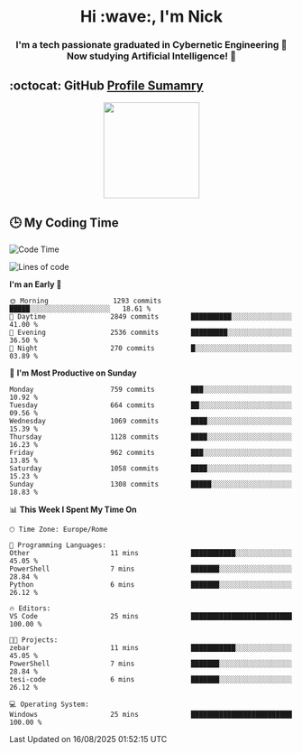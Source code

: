 <h1 align="center">Hi :wave:, I'm Nick</h1>

<h3 align="center">I'm a tech passionate graduated in Cybernetic Engineering 🤖<br>
Now studying Artificial Intelligence! 🧠</h3>


## :octocat: GitHub <a href="https://github.com/vn7n24fzkq/github-profile-summary-cards">Profile Sumamry</a>

<p align="center">
   <img style="height:170px;display:inline-block"  src="http://github-profile-summary-cards.vercel.app/api/cards/profile-details?username=CodeClimberNT&theme=github_dark" />
<!--    <img style="height:170px;display:inline-block"  src="http://github-profile-summary-cards.vercel.app/api/cards/repos-per-language?username=CodeClimberNT&theme=github_dark&exclude=" /> -->
</p>

 ## :clock3: My Coding Time 
 
<!--START_SECTION:waka-->
![Code Time](http://img.shields.io/badge/Code%20Time-767%20hrs%2019%20mins-blue)

![Lines of code](https://img.shields.io/badge/From%20Hello%20World%20I%27ve%20Written-8.6%20million%20lines%20of%20code-blue)

**I'm an Early 🐤** 

```text
🌞 Morning                1293 commits        █████░░░░░░░░░░░░░░░░░░░░   18.61 % 
🌆 Daytime                2849 commits        ██████████░░░░░░░░░░░░░░░   41.00 % 
🌃 Evening                2536 commits        █████████░░░░░░░░░░░░░░░░   36.50 % 
🌙 Night                  270 commits         █░░░░░░░░░░░░░░░░░░░░░░░░   03.89 % 
```
📅 **I'm Most Productive on Sunday** 

```text
Monday                   759 commits         ███░░░░░░░░░░░░░░░░░░░░░░   10.92 % 
Tuesday                  664 commits         ██░░░░░░░░░░░░░░░░░░░░░░░   09.56 % 
Wednesday                1069 commits        ████░░░░░░░░░░░░░░░░░░░░░   15.39 % 
Thursday                 1128 commits        ████░░░░░░░░░░░░░░░░░░░░░   16.23 % 
Friday                   962 commits         ███░░░░░░░░░░░░░░░░░░░░░░   13.85 % 
Saturday                 1058 commits        ████░░░░░░░░░░░░░░░░░░░░░   15.23 % 
Sunday                   1308 commits        █████░░░░░░░░░░░░░░░░░░░░   18.83 % 
```


📊 **This Week I Spent My Time On** 

```text
🕑︎ Time Zone: Europe/Rome

💬 Programming Languages: 
Other                    11 mins             ███████████░░░░░░░░░░░░░░   45.05 % 
PowerShell               7 mins              ███████░░░░░░░░░░░░░░░░░░   28.84 % 
Python                   6 mins              ███████░░░░░░░░░░░░░░░░░░   26.12 % 

🔥 Editors: 
VS Code                  25 mins             █████████████████████████   100.00 % 

🐱‍💻 Projects: 
zebar                    11 mins             ███████████░░░░░░░░░░░░░░   45.05 % 
PowerShell               7 mins              ███████░░░░░░░░░░░░░░░░░░   28.84 % 
tesi-code                6 mins              ███████░░░░░░░░░░░░░░░░░░   26.12 % 

💻 Operating System: 
Windows                  25 mins             █████████████████████████   100.00 % 
```


 Last Updated on 16/08/2025 01:52:15 UTC
<!--END_SECTION:waka-->

